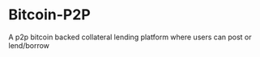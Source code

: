 # Bitcoin-P2P
A p2p bitcoin backed collateral lending platform where users can post or lend/borrow 
